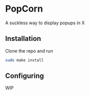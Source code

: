 # PopCorn
A suckless way to display popups in X

## Installation
Clone the repo and run
```bash
sudo make install
```


## Configuring
WIP
